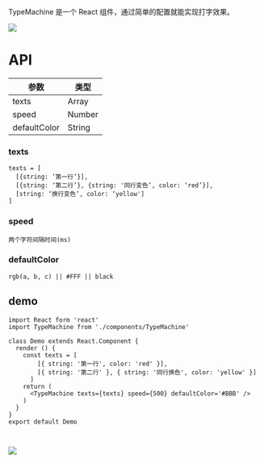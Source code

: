 TypeMachine 是一个 React 组件，通过简单的配置就能实现打字效果。

![](http://ww3.sinaimg.cn/large/0060lm7Tly1fnoiuwgj0mg30930fv3zt.gif)

# API


| 参数 | 类型 |
| --- | --- |
| texts | Array |
| speed | Number |
| defaultColor | String |



### texts
```
texts = [
  [{string: ‘第一行’}],
  [{string: ‘第二行’}, {string: '同行变色’, color: ‘red’}],
  [string: ‘换行变色’, color: ‘yellow']
]
```

### speed
```
两个字符间隔时间(ms)
```

### defaultColor
```
rgb(a, b, c) || #FFF || black
```

## demo
```
import React form 'react'
import TypeMachine from './components/TypeMachine'

class Demo extends React.Component {
  render () {
    const texts = [
        [{ string: '第一行', color: 'red' }],
        [{ string: '第二行' }, { string: '同行换色', color: 'yellow' }]
      ]
    return (
      <TypeMachine texts={texts} speed={500} defaultColor='#BBB' />
    )
  }
}
export default Demo



```
![](http://ww4.sinaimg.cn/large/0060lm7Tly1fnojvzvw5zg309303hq2q.gif
)

